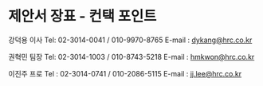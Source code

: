 # 제안서 장표 - 컨택 포인트

강덕용 이사
Tel: 02-3014-0041 / 010-9970-8765
E-mail : dykang@hrc.co.kr

권혁민 팀장
Tel: 02-3014-1003 / 010-8743-5218
E-mail : hmkwon@hrc.co.kr

이진주 프로
Tel : 02-3014-0741 / 010-2086-5115
E-mail : jj.lee@hrc.co.kr

